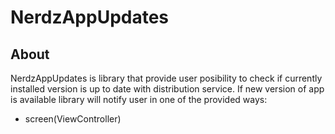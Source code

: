# NerdzAppUpdates

## About

NerdzAppUpdates is library that provide user posibility to check if currently installed version is up to date with distribution service.
If new version of app is available library will notify user in one of the provided ways:
  - screen(ViewController)
